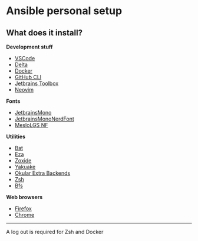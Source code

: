 # Ansible personal setup

## What does it install?

**Development stuff**

- [VSCode](https://code.visualstudio.com/)
- [Delta](https://dandavison.github.io/delta/)
- [Docker](https://www.docker.com/)
- [GitHub CLI](https://cli.github.com/)
- [Jetbrains Toolbox](https://www.jetbrains.com/toolbox-app/)
- [Neovim](https://neovim.io/)

**Fonts**

- [JetbrainsMono](https://www.jetbrains.com/lp/mono/)
- [JetbrainsMonoNerdFont](https://www.nerdfonts.com/)
- [MesloLGS NF](https://github.com/romkatv/powerlevel10k/blob/master/font.md)

**Utilities**

- [Bat](https://github.com/sharkdp/bat/)
- [Eza](https://eza.rocks/)
- [Zoxide](https://github.com/ajeetdsouza/zoxide/)
- [Yakuake](https://apps.kde.org/yakuake/)
- [Okular Extra Backends](https://packages.debian.org/sid/okular-extra-backends/)
- [Zsh](https://zsh.sourceforge.io/)
- [Bfs](https://github.com/tavianator/bfs/)

**Web browsers**

- [Firefox](https://www.mozilla.org/en-US/firefox/)
- [Chrome](https://www.google.com/chrome/)

---

A log out is required for Zsh and Docker
